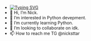 - [![Typing SVG](https://readme-typing-svg.herokuapp.com?color=%2336BCF7&lines=Computer+science+student)](https://git.io/typing-svg)
- 👋 Hi, I’m Nick.
- 👀 I’m interested in Python devepment.
- 🌱 I’m currently learning Python.
- 💞️ I’m looking to collaborate on idk.
- 📫 How to reach me TG @nicksttar

